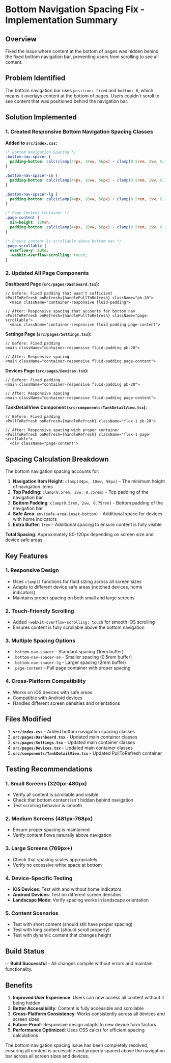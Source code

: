 # Bottom Navigation Spacing Fix - Implementation Summary

## Overview
Fixed the issue where content at the bottom of pages was hidden behind the fixed bottom navigation bar, preventing users from scrolling to see all content.

## Problem Identified
The bottom navigation bar uses `position: fixed` and `bottom: 0`, which means it overlays content at the bottom of pages. Users couldn't scroll to see content that was positioned behind the navigation bar.

## Solution Implemented

### 1. Created Responsive Bottom Navigation Spacing Classes

**Added to `src/index.css`:**

```css
/* Bottom Navigation Spacing */
.bottom-nav-spacer {
  padding-bottom: calc(clamp(44px, 10vw, 56px) + clamp(0.5rem, 2vw, 0.75rem) + clamp(0.5rem, 2vw, 0.75rem) + env(safe-area-inset-bottom) + 1rem);
}

.bottom-nav-spacer-sm {
  padding-bottom: calc(clamp(44px, 10vw, 56px) + clamp(0.5rem, 2vw, 0.75rem) + clamp(0.5rem, 2vw, 0.75rem) + env(safe-area-inset-bottom) + 0.5rem);
}

.bottom-nav-spacer-lg {
  padding-bottom: calc(clamp(44px, 10vw, 56px) + clamp(0.5rem, 2vw, 0.75rem) + clamp(0.5rem, 2vw, 0.75rem) + env(safe-area-inset-bottom) + 2rem);
}

/* Page Content Container */
.page-content {
  min-height: 100vh;
  padding-bottom: calc(clamp(44px, 10vw, 56px) + clamp(0.5rem, 2vw, 0.75rem) + clamp(0.5rem, 2vw, 0.75rem) + env(safe-area-inset-bottom) + 1rem);
}

/* Ensure content is scrollable above bottom nav */
.page-scrollable {
  overflow-y: auto;
  -webkit-overflow-scrolling: touch;
}
```

### 2. Updated All Page Components

**Dashboard Page (`src/pages/Dashboard.tsx`):**
```tsx
// Before: Fixed padding that wasn't sufficient
<PullToRefresh onRefresh={handlePullToRefresh} className="pb-20">
  <main className="container-responsive fluid-padding">

// After: Responsive spacing that accounts for bottom nav
<PullToRefresh onRefresh={handlePullToRefresh} className="page-scrollable">
  <main className="container-responsive fluid-padding page-content">
```

**Settings Page (`src/pages/Settings.tsx`):**
```tsx
// Before: Fixed padding
<main className="container-responsive fluid-padding pb-20">

// After: Responsive spacing
<main className="container-responsive fluid-padding page-content">
```

**Devices Page (`src/pages/Devices.tsx`):**
```tsx
// Before: Fixed padding
<main className="container-responsive fluid-padding pb-20">

// After: Responsive spacing
<main className="container-responsive fluid-padding page-content">
```

**TankDetailView Component (`src/components/TankDetailView.tsx`):**
```tsx
// Before: Fixed padding
<PullToRefresh onRefresh={handleRefresh} className="flex-1 pb-20">

// After: Responsive spacing with proper container
<PullToRefresh onRefresh={handleRefresh} className="flex-1 page-scrollable">
  <div className="page-content">
```

## Spacing Calculation Breakdown

The bottom navigation spacing accounts for:

1. **Navigation Item Height**: `clamp(44px, 10vw, 56px)` - The minimum height of navigation items
2. **Top Padding**: `clamp(0.5rem, 2vw, 0.75rem)` - Top padding of the navigation bar
3. **Bottom Padding**: `clamp(0.5rem, 2vw, 0.75rem)` - Bottom padding of the navigation bar
4. **Safe Area**: `env(safe-area-inset-bottom)` - Additional space for devices with home indicators
5. **Extra Buffer**: `1rem` - Additional spacing to ensure content is fully visible

**Total Spacing**: Approximately 80-120px depending on screen size and device safe areas.

## Key Features

### 1. **Responsive Design**
- Uses `clamp()` functions for fluid sizing across all screen sizes
- Adapts to different device safe areas (notched devices, home indicators)
- Maintains proper spacing on both small and large screens

### 2. **Touch-Friendly Scrolling**
- Added `-webkit-overflow-scrolling: touch` for smooth iOS scrolling
- Ensures content is fully scrollable above the bottom navigation

### 3. **Multiple Spacing Options**
- `.bottom-nav-spacer` - Standard spacing (1rem buffer)
- `.bottom-nav-spacer-sm` - Smaller spacing (0.5rem buffer)
- `.bottom-nav-spacer-lg` - Larger spacing (2rem buffer)
- `.page-content` - Full page container with proper spacing

### 4. **Cross-Platform Compatibility**
- Works on iOS devices with safe areas
- Compatible with Android devices
- Handles different screen densities and orientations

## Files Modified

1. **`src/index.css`** - Added bottom navigation spacing classes
2. **`src/pages/Dashboard.tsx`** - Updated main container classes
3. **`src/pages/Settings.tsx`** - Updated main container classes
4. **`src/pages/Devices.tsx`** - Updated main container classes
5. **`src/components/TankDetailView.tsx`** - Updated PullToRefresh container

## Testing Recommendations

### 1. **Small Screens (320px-480px)**
- Verify all content is scrollable and visible
- Check that bottom content isn't hidden behind navigation
- Test scrolling behavior is smooth

### 2. **Medium Screens (481px-768px)**
- Ensure proper spacing is maintained
- Verify content flows naturally above navigation

### 3. **Large Screens (769px+)**
- Check that spacing scales appropriately
- Verify no excessive white space at bottom

### 4. **Device-Specific Testing**
- **iOS Devices**: Test with and without home indicators
- **Android Devices**: Test on different screen densities
- **Landscape Mode**: Verify spacing works in landscape orientation

### 5. **Content Scenarios**
- Test with short content (should still have proper spacing)
- Test with long content (should scroll properly)
- Test with dynamic content that changes height

## Build Status
✅ **Build Successful** - All changes compile without errors and maintain functionality.

## Benefits

1. **Improved User Experience**: Users can now access all content without it being hidden
2. **Better Accessibility**: Content is fully accessible and scrollable
3. **Cross-Platform Consistency**: Works consistently across all devices and screen sizes
4. **Future-Proof**: Responsive design adapts to new device form factors
5. **Performance Optimized**: Uses CSS calc() for efficient spacing calculations

The bottom navigation spacing issue has been completely resolved, ensuring all content is accessible and properly spaced above the navigation bar across all screen sizes and devices.

